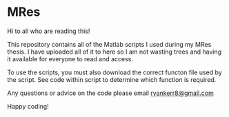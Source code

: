 # MRes

Hi to all who are reading this!

This repository contains all of the Matlab scripts I used during my MRes thesis. I have uploaded all of it to here so I am not wasting trees and having it available for everyone to read and access. 

To use the scripts, you must also download the correct functon file used by the script. See code within script to determine which function is required. 

Any questions or advice on the code please email ryankerr8@gmail.com

Happy coding! 
